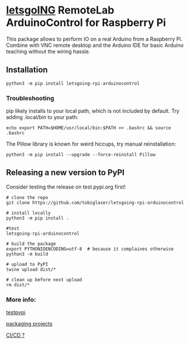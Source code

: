 # [letsgoING](https://letsgoing.org/) RemoteLab ArduinoControl for Raspberry Pi

This package allows to perform IO on a real Arduino from a Raspberry Pi.  
Combine with VNC remote desktop and the Arduino IDE for basic Arduino teaching without the wiring hassle.

## Installation

    python3 -m pip install letsgoing-rpi-arduinocontrol

### Troubleshooting
pip likely installs to your local path, which is not included by default. Try adding .local/bin to your path:

    echo export PATH=$HOME/usr/local/bin:$PATH >> .bashrc && source .bashrc

The Pillow library is known for weird hiccups, try manual reinstallation:

    python3 -m pip install --upgrade --force-reinstall Pillow

## Releasing a new version to PyPI
Consider testing the release on test.pypi.org first!

    # clone the repo
    git clone https://github.com/tobiglaser/letsgoing-rpi-arduinocontrol

    # install locally
    python3 -m pip install .

    #test
    letsgoing-rpi-arduinocontrol
    
    # build the package
    export PYTHONIOENCODING=utf-8  # because it complaines otherwise
    python3 -m build

    # upload to PyPI
    twine upload dist/*

    # clean up before next upload
    rm dist/*

### More info:
[testpypi](https://packaging.python.org/en/latest/guides/using-testpypi/)

[packaging projects](https://packaging.python.org/en/latest/tutorials/packaging-projects/)

[CI/CD ?](https://packaging.python.org/en/latest/guides/publishing-package-distribution-releases-using-github-actions-ci-cd-workflows/)